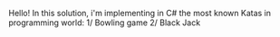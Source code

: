 Hello!
In this solution, i'm implementing in C# the most known Katas in programming world:
1/ Bowling game
2/ Black Jack

